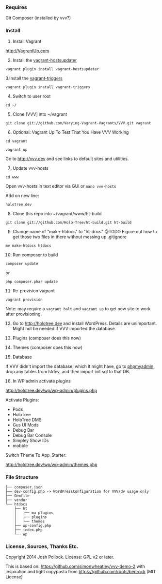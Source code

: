 ### Requires
Git
Composer (installed by vvv?)

### Install
1. Install Vagrant

http://VagrantUp.com

2. Install the [vagrant-hostsupdater](https://github.com/cogitatio/vagrant-hostsupdater)

`vagrant plugin install vagrant-hostsupdater`

3.Install the [vagrant-triggers](https://github.com/emyl/vagrant-triggers)

`vagrant plugin install vagrant-triggers`

4. Switch to user root

`cd ~/`

5. Clone [VVV] into ~/vagrant

`git clone git://github.com/Varying-Vagrant-Vagrants/VVV.git vagrant`

6. Optional: Vagrant Up To Test That You Have VVV Working


`cd vagrant`

`vagrant up`


Go to http://vvv.dev and see links to default sites and utilities.

7. Update vvv-hosts

`cd www`

Open vvv-hosts in text editor via GUI or `nano vvv-hosts`

Add on new line:

`holotree.dev`

8. Clone this repo into ~/vagrant/www/ht-build


`git clone git://github.com/Holo-Tree/ht-build.git ht-build`


9. Change name of "make-htdocs" to "ht-docs"
@TODO Figure out how to get those two files in there without messing up .gitignore

`mv make-htdocs htdocs`

10. Run composer to build

`composer update`

or

`php composer.phar update`

11. Re-provision vagrant

`vagrant provision`

Note: may require a `vagrant halt` and `vagrant up` to get new site to work after provisioning.

12. Go to http://holotree.dev and install WordPress. Details are unimportant. Might not be needed if VVV imported the database.

13. Plugins (composer does this now)

14. Themes (composer does this now)

15. Database

If VVV didn't import the database, which it might have, go to [phpmyadmin](http://vvv.dev/database-admin/), drop any tables from htdev, and then import init.sql to that DB.


16. In WP admin activate plugins

http://holotree.dev/wp/wp-admin/plugins.php

Activate Plugins:
* Pods
* HoloTree
* HoloTree DMS
* Gus UI Mods
* Debug Bar
* Debug Bar Console
* Simpley Show IDs
* mobble

Switch Theme To App_Starter:

http://holotree.dev/wp/wp-admin/themes.php


### File Structure

```
├── composer.json
├── dev-config.php -> WordPressConfiguration for VVV/dv usage only
├── Gemfile
├── vendor
└── htdocs
    ├── ht
    │   ├── mu-plugins
    │   ├── plugins
    │   └── themes
    ├── wp-config.php
    ├── index.php
    └── wp
```

### License, Sources, Thanks Etc.
Copyright 2014 Josh Pollock.
License: GPL v2 or later.

This is based on: https://github.com/simonwheatley/vvv-demo-2 with inspiration and light copypasta from https://github.com/roots/bedrock (MIT License)
